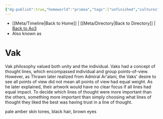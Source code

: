 ```yaml
---
{"dg-publish":true,"homeworld":"primea","tags":["unfinished","cultures"],"permalink":"/factions-cults-cultures-governments/vak/","dgPassFrontmatter":true}
---
```


- [[Meta/Timeline\|Back to Home]] | [[Meta/Directory\|Back to Directory]] | [Back to Ao3](https://archiveofourown.org/works/19334440/chapters/45992584)
- Also known as

# Vak
Vak philosophy valued both unity and the individual. Vaks had a concept of thought lines, which encompassed individual and group points-of-view. However, as Thrawn later realized from Admiral Ar'alani, the Vaks' desire to see all points of view did not mean all points of view had equal weight. As he later explained, their artwork would have no clear focus if all lines had equal impact. To decide which lines of thought were more important than the others, something more important than simply choosing what lines of thought they liked the best was having trust in a line of thought. 

pale amber skin tones, black hair, brown eyes
